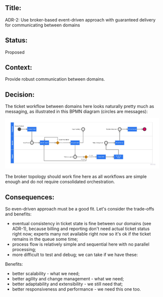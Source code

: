 ## Title: 
ADR-2: Use broker-based event-driven approach with guaranteed delivery for communicating between domains

## Status: 
Proposed

## Context: 
Provide robust communication between domains.

## Decision: 

The ticket workflow between domains here looks naturally pretty much as messaging, as illustrated in this BPMN diagram (circles are messages):

![Ticket workflow](../images/bpmn-ticket-workflow.jpg "Ticket workflow")

The broker topology should work fine here as all workflows are simple enough and do not require consolidated orchestration.


## Consequences: 
So even-driven approach must be a good fit. Let's consider the trade-offs and benefits:

 - eventual consistency in ticket state is fine between our domains (see ADR-1), because billing and reporting don't need actual ticket status right now; experts many not available right now so it's ok if the ticket remains in the queue some time;
 - process flow is relatively simple and sequential here with no parallel processing;
 - more difficult to test and debug; we can take if we have these:

 Benefits:
 - better scalability - what we need;
 - better agility and change management - what we need;
 - better adaptability and extensibility - we still need that;
 - better responsiveness and performance - we need this one too.
